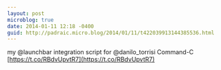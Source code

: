 ```yaml
---
layout: post
microblog: true
date: 2014-01-11 12:18 -0400
guid: http://padraic.micro.blog/2014/01/11/t422039913144385536.html
---
```

my @launchbar integration script for @danilo_torrisi Command-C [https://t.co/RBdvUpvtR7](https://t.co/RBdvUpvtR7)

